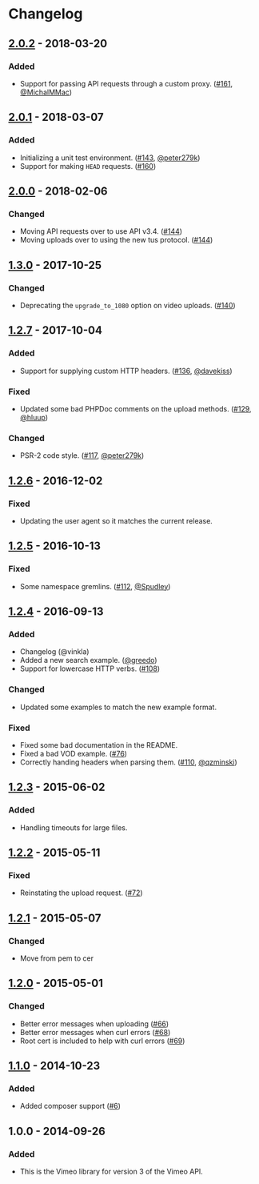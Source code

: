 # Changelog

## [2.0.2] - 2018-03-20
### Added
- Support for passing API requests through a custom proxy. ([#161](https://github.com/vimeo/vimeo.php/pull/161), [@MichalMMac](https://github.com/MichalMMac))

## [2.0.1] - 2018-03-07
### Added
- Initializing a unit test environment. ([#143](https://github.com/vimeo/vimeo.php/pull/143), [@peter279k](https://github.com/peter279k))
- Support for making `HEAD` requests. ([#160](https://github.com/vimeo/vimeo.php/pull/160))

## [2.0.0] - 2018-02-06
### Changed
- Moving API requests over to use API v3.4. ([#144](https://github.com/vimeo/vimeo.php/pull/144))
- Moving uploads over to using the new tus protocol.  ([#144](https://github.com/vimeo/vimeo.php/pull/144))

## [1.3.0] - 2017-10-25
### Changed
- Deprecating the `upgrade_to_1080` option on video uploads. ([#140](https://github.com/vimeo/vimeo.php/pull/140))

## [1.2.7] - 2017-10-04
### Added
- Support for supplying custom HTTP headers. ([#136](https://github.com/vimeo/vimeo.php/pull/136), [@davekiss](https://github.com/davekiss))

### Fixed
- Updated some bad PHPDoc comments on the upload methods. ([#129](https://github.com/vimeo/vimeo.php/pull/129), [@hluup](https://github.com/hluup))

### Changed
- PSR-2 code style. ([#117](https://github.com/vimeo/vimeo.php/pull/117), [@peter279k](https://github.com/peter279k))

## [1.2.6] - 2016-12-02
### Fixed
- Updating the user agent so it matches the current release.

## [1.2.5] - 2016-10-13
### Fixed
- Some namespace gremlins. ([#112](https://github.com/vimeo/vimeo.php/pull/112), [@Spudley](https://github.com/Spudley))

## [1.2.4] - 2016-09-13
### Added
- Changelog (@vinkla)
- Added a new search example. ([@greedo](https://github.com/greedo))
- Support for lowercase HTTP verbs. ([#108](https://github.com/vimeo/vimeo.php/issues/108))

### Changed
- Updated some examples to match the new example format.

### Fixed
- Fixed some bad documentation in the README.
- Fixed a bad VOD example. ([#76](https://github.com/vimeo/vimeo.php/issues/76))
- Correctly handing headers when parsing them. ([#110](https://github.com/vimeo/vimeo.php/pull/110), [@qzminski](https://github.com/qzminski))

## [1.2.3] - 2015-06-02
### Added
- Handling timeouts for large files.

## [1.2.2] - 2015-05-11
### Fixed
- Reinstating the upload request. ([#72](https://github.com/vimeo/vimeo.php/pull/72))
## [1.2.1] - 2015-05-07
### Changed
- Move from pem to cer

## [1.2.0] - 2015-05-01
### Changed
- Better error messages when uploading ([#66](https://github.com/vimeo/vimeo.php/pull/66))
- Better error messages when curl errors ([#68](https://github.com/vimeo/vimeo.php/pull/68))
- Root cert is included to help with curl errors ([#69](https://github.com/vimeo/vimeo.php/pull/69))

## [1.1.0] - 2014-10-23
### Added
- Added composer support ([#6](https://github.com/vimeo/vimeo.php/pull/6))

## 1.0.0 - 2014-09-26
### Added
- This is the Vimeo library for version 3 of the Vimeo API.

[2.0.2]: https://github.com/vimeo/vimeo.php/compare/2.0.1...2.0.2
[2.0.1]: https://github.com/vimeo/vimeo.php/compare/2.0.0...2.0.1
[2.0.0]: https://github.com/vimeo/vimeo.php/compare/1.3.0...2.0.0
[1.3.0]: https://github.com/vimeo/vimeo.php/compare/1.2.7...1.3.0
[1.2.7]: https://github.com/vimeo/vimeo.php/compare/1.2.6...1.2.7
[1.2.6]: https://github.com/vimeo/vimeo.php/compare/1.2.5...1.2.6
[1.2.4]: https://github.com/vimeo/vimeo.php/compare/1.2.5...1.2.6
[1.2.5]: https://github.com/vimeo/vimeo.php/compare/1.2.4...1.2.5
[1.2.4]: https://github.com/vimeo/vimeo.php/compare/1.2.3...1.2.4
[1.2.3]: https://github.com/vimeo/vimeo.php/compare/1.2.2...1.2.3
[1.2.2]: https://github.com/vimeo/vimeo.php/compare/1.2.1...1.2.2
[1.2.1]: https://github.com/vimeo/vimeo.php/compare/1.2.0...1.2.1
[1.2.0]: https://github.com/vimeo/vimeo.php/compare/1.1.0...1.2.0
[1.1.0]: https://github.com/vimeo/vimeo.php/compare/1.0.0...1.1.0
